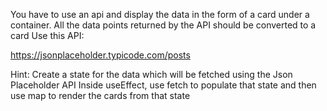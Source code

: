 You have to use an api and display the data in the form of a card under a container. All the data points returned by the API should be converted to a card Use this API: 


https://jsonplaceholder.typicode.com/posts




Hint: Create a state for the data which will be fetched using the Json Placeholder API Inside useEffect, use fetch to populate that state and then use map to render the cards from that state